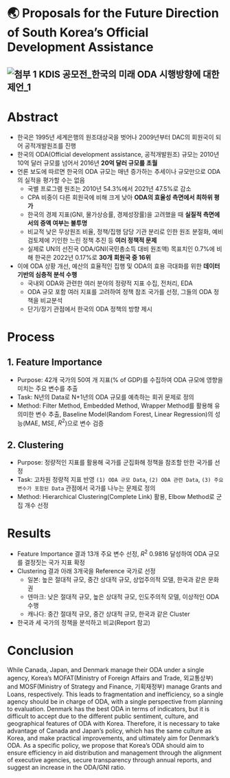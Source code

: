# 🌏 Proposals for the Future Direction of South Korea’s Official Development Assistance
![첨부 1  KDIS 공모전_한국의 미래 ODA 시행방향에 대한 제언_1](https://github.com/KU-BIG/KUBIG_2023_FALL/assets/104672441/278abd70-e05f-4094-a12b-f6b0d730b3ab)
---
# Abstract
- 한국은 1995년 세계은행의 원조대상국을 벗어나 2009년부터 DAC의 회원국이 되어 공적개발원조를 진행
- 한국의 ODA(Official development assistance, 공적개발원조) 규모는 2010년 10억 달러 규모를 넘어서 2016년 **20억 달러 규모를 초월**
- 언론 보도에 따르면 한국의 ODA 규모는 매년 증가하는 추세이나 규모만으로 ODA의 실적을 평가할 수는 없음
  - 국별 프로그램 원조는 2010년 54.3%에서 2021년 47.5%로 감소
  - CPA 비중이 다른 회원국에 비해 크게 낮아 **ODA의 효율성 측면에서 최하위 평가**
  - 한국의 경제 지표(GNI, 물가상승률, 경제성장률)을 고려했을 때 **실질적 측면에서의 증액 여부는 불투명**
  - 비교적 낮은 무상원조 비율, 정책/집행 담당 기관 분리로 인한 원조 분절화, 예비검토제에 기인한 느린 정책 추진 등 **여러 정책적 문제**
  - 실제로 UN의 선진국 ODA/GNI(국민총소득 대비 원조액) 목표치인 0.7%에 비해 한국은 2022년 0.17%로 **30개 회원국 중 16위**
- 이에 ODA 상황 개선, 예산의 효율적인 집행 및 ODA의 효용 극대화를 위한 **데이터 기반의 심층적 분석 수행**
  - 국내외 ODA와 관련한 여러 분야의 정량적 지표 수집, 전처리, EDA
  - ODA 규모 포함 여러 지표를 고려하여 정책 참조 국가를 선정, 그들의 ODA 정책을 비교분석
  - 단기/장기 관점에서 한국의 ODA 정책의 방향 제시
# Process
## 1. Feature Importance
- Purpose: 42개 국가의 50여 개 지표(% of GDP)를 수집하여 ODA 규모에 영향을 미치는 주요 변수를 추출
- Task: N년의 Data로 N+1년의 ODA 규모를 예측하는 회귀 문제로 정의
- Method: Filter Method, Embedded Method, Wrapper Method를 활용해 유의미한 변수 추출, Baseline Model(Random Forest, Linear Regression)의 성능(MAE, MSE, $R^2$)으로 변수 검증
## 2. Clustering
- Purpose: 정량적인 지표를 활용해 국가를 군집화해 정책을 참조할 만한 국가를 선정
- Task: 고차원 정량적 지표 반영 `(1) ODA 규모 Data`, `(2) ODA 관련 Data`, `(3) 주요 변수가 포함된 Data` 관점에서 국가를 나누는 문제로 정의
- Method: Hierarchical Clustering(Complete Link) 활용, Elbow Method로 군집 개수 선정
# Results
- Feature Importance 결과 13개 주요 변수 선정, $R^2$ 0.9816 달성하여 ODA 규모를 결정짓는 국가 지표 확정 
- Clustering 결과 아래 3개국을 Reference 국가로 선정
  - 일본: 높은 절대적 규모, 중간 상대적 규모, 상업주의적 모델, 한국과 같은 문화권
  - 덴마크: 낮은 절대적 규모, 높은 상대적 규모, 인도주의적 모델, 이상적인 ODA 수행
  - 캐나다: 중간 절대적 규모, 중간 상대적 규모, 한국과 같은 Cluster
- 한국과 세 국가의 정책을 분석하고 비교(Report 참고)
# Conclusion
While Canada, Japan, and Denmark manage their ODA under a single agency, Korea’s MOFAT(Ministry of Foreign Affairs and Trade, 외교통상부) and MOSF(Ministry of Strategy and Finance, 기획재정부) manage Grants and Loans, respectively. This leads to fragmentation and inefficiency, so a single agency should be in charge of ODA, with a single perspective from planning to evaluation. Denmark has the best ODA in terms of indicators, but it is difficult to accept due to the different public sentiment, culture, and geographical features of ODA with Korea. Therefore, it is necessary to take advantage of Canada and Japan’s policy, which has the same culture as Korea, and make practical improvements, and ultimately aim for Denmark’s ODA. As a specific policy, we propose that Korea’s ODA should aim to ensure efficiency in aid distribution and management through the alignment of executive agencies, secure transparency through annual reports, and suggest an increase in the ODA/GNI ratio.
